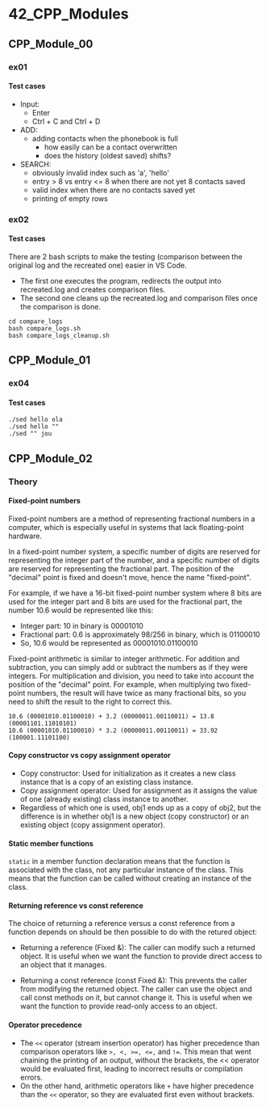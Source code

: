 # 42_CPP_Modules

## CPP_Module_00

### ex01

#### Test cases
- Input:
    - Enter
    - Ctrl + C and Ctrl + D
- ADD:
    - adding contacts when the phonebook is full
        - how easily can be a contact overwritten
        - does the history (oldest saved) shifts?
- SEARCH:
    - obviously invalid index such as 'a', 'hello'
    - entry > 8 vs entry <= 8 when there are not yet 8 contacts saved
    - valid index when there are no contacts saved yet
    - printing of empty rows
	
### ex02

#### Test cases
There are 2 bash scripts to make the testing (comparison between the original log and the recreated one) easier in VS Code.
- The first one executes the program, redirects the output into recreated.log and
creates comparison files.
- The second one cleans up the recreated.log and comparison files once the comparison is done.
```
cd compare_logs
bash compare_logs.sh
bash compare_logs_cleanup.sh
```

## CPP_Module_01

### ex04

#### Test cases
```
./sed hello ola
./sed hello ""
./sed "" jou
```

## CPP_Module_02

### Theory

#### Fixed-point numbers
Fixed-point numbers are a method of representing fractional numbers in a computer, which is especially useful in systems that lack floating-point hardware. 

In a fixed-point number system, a specific number of digits are reserved for representing the integer part of the number, and a specific number of digits are reserved for representing the fractional part. The position of the "decimal" point is fixed and doesn't move, hence the name "fixed-point".

For example, if we have a 16-bit fixed-point number system where 8 bits are used for the integer part and 8 bits are used for the fractional part, the number 10.6 would be represented like this:
- Integer part: 10 in binary is 00001010
- Fractional part: 0.6 is approximately 98/256 in binary, which is 01100010
- So, 10.6 would be represented as 00001010.01100010

Fixed-point arithmetic is similar to integer arithmetic. For addition and subtraction, you can simply add or subtract the numbers as if they were integers. For multiplication and division, you need to take into account the position of the "decimal" point. For example, when multiplying two fixed-point numbers, the result will have twice as many fractional bits, so you need to shift the result to the right to correct this.
```
10.6 (00001010.01100010) + 3.2 (00000011.00110011) = 13.8 (00001101.11010101)
10.6 (00001010.01100010) * 3.2 (00000011.00110011) = 33.92 (100001.11101100)
```

#### Copy constructor vs copy assignment operator
- Copy constructor: Used for initialization as it creates a new class instance that is a copy of an existing class instance.
- Copy assignment operator: Used for assignment as it assigns the value of one (already existing) class instance to another.
- Regardless of which one is used, obj1 ends up as a copy of obj2, but the difference is in whether obj1 is a new object (copy constructor) or an existing object (copy assignment operator).

#### Static member functions
```static``` in a member function declaration means that the function is associated with the class, not any particular instance of the class. This means that the function can be called without creating an instance of the class.

#### Returning reference vs const reference
The choice of returning a reference versus a const reference from a function depends on should be then possible to do with the retured object:
- Returning a reference (Fixed &): The caller can modify such a returned object. It is useful when we want the function to provide direct access to an object that it manages.

- Returning a const reference (const Fixed &): This prevents the caller from modifying the returned object. The caller can use the object and call const methods on it, but cannot change it. This is useful when we want the function to provide read-only access to an object.

#### Operator precedence
- The ```<<``` operator (stream insertion operator) has higher precedence than comparison operators like ```>, <, >=, <=,``` and ```!=```. This mean that went chaining the printing of an output, without the brackets, the << operator would be evaluated first, leading to incorrect results or compilation errors.
- On the other hand, arithmetic operators like ```+``` have higher precedence than the ```<<``` operator, so they are evaluated first even without brackets.
